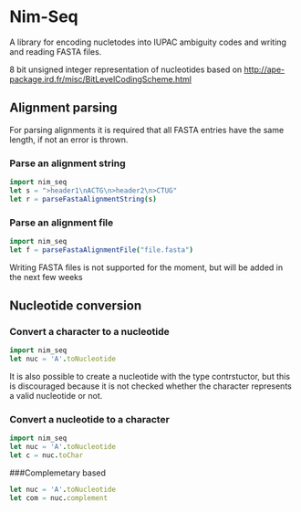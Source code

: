 # Nim-Seq
A library for encoding nucletodes into IUPAC ambiguity codes and writing and reading FASTA files.

8 bit unsigned integer representation of nucleotides based on http://ape-package.ird.fr/misc/BitLevelCodingScheme.html


## Alignment parsing
For parsing alignments it is required that all FASTA entries have the same length, if not an error is thrown. 

### Parse an alignment string 
```Nim
import nim_seq
let s = ">header1\nACTG\n>header2\n>CTUG"
let r = parseFastaAlignmentString(s)
```

### Parse an alignment file
```Nim
import nim_seq
let f = parseFastaAlignmentFile("file.fasta")
```
Writing FASTA files is not supported for the moment, but will be added in the next few weeks

## Nucleotide conversion

### Convert a character to a nucleotide
```Nim
import nim_seq
let nuc = 'A'.toNucleotide

```
It is also possible to create a nucleotide with the type contrstuctor, but this is discouraged because it is not checked whether the character represents a valid nucleotide or not.


### Convert a nucleotide to a character
```Nim
import nim_seq
let nuc = 'A'.toNucleotide
let c = nuc.toChar
```

###Complemetary based
```Nim
let nuc = 'A'.toNucleotide
let com = nuc.complement
```
